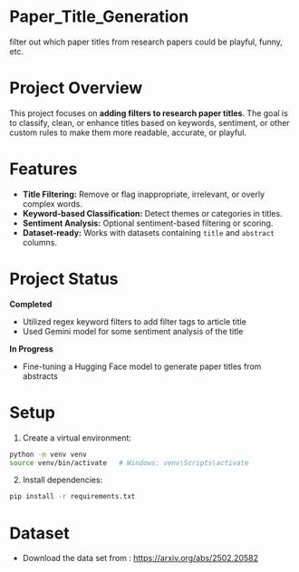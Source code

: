 # Paper_Title_Generation
 filter out which paper titles from research papers could be playful, funny, etc.


# Project Overview

This project focuses on **adding filters to research paper titles**. The goal is to classify, clean, or enhance titles based on keywords, sentiment, or other custom rules to make them more readable, accurate, or playful.

# Features

- **Title Filtering:** Remove or flag inappropriate, irrelevant, or overly complex words.
- **Keyword-based Classification:** Detect themes or categories in titles.
- **Sentiment Analysis:** Optional sentiment-based filtering or scoring.
- **Dataset-ready:** Works with datasets containing `title` and `abstract` columns.

# Project Status

**Completed**
- Utilized regex keyword filters to add filter tags to article title
- Used Gemini model for some sentiment analysis of the title
  

**In Progress**
- Fine-tuning a Hugging Face model to generate paper titles from abstracts

# Setup

1. Create a virtual environment:
```bash
python -m venv venv
source venv/bin/activate   # Windows: venv\Scripts\activate
````

2. Install dependencies:

```bash
pip install -r requirements.txt
```

# Dataset 
- Download the data set from : https://arxiv.org/abs/2502.20582
  

